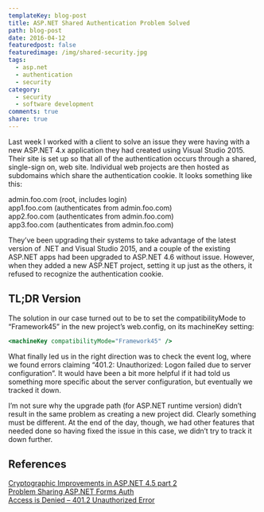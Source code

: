 ```yaml
---
templateKey: blog-post
title: ASP.NET Shared Authentication Problem Solved
path: blog-post
date: 2016-04-12
featuredpost: false
featuredimage: /img/shared-security.jpg
tags:
  - asp.net
  - authentication
  - security
category:
  - security
  - software development
comments: true
share: true
---
```

Last week I worked with a client to solve an issue they were having with a new ASP.NET 4.x application they had created using Visual Studio 2015. Their site is set up so that all of the authentication occurs through a shared, single-sign on, web site. Individual web projects are then hosted as subdomains which share the authentication cookie. It looks something like this:

admin.foo.com (root, includes login)\
app1.foo.com (authenticates from admin.foo.com)\
app2.foo.com (authenticates from admin.foo.com)\
app3.foo.com (authenticates from admin.foo.com)

They’ve been upgrading their systems to take advantage of the latest version of .NET and Visual Studio 2015, and a couple of the existing ASP.NET apps had been upgraded to ASP.NET 4.6 without issue. However, when they added a new ASP.NET project, setting it up just as the others, it refused to recognize the authentication cookie.

## TL;DR Version

The solution in our case turned out to be to set the compatibilityMode to “Framework45” in the new project’s web.config, on its machineKey setting:

```asp
<machineKey compatibilityMode="Framework45" />
```

What finally led us in the right direction was to check the event log, where we found errors claiming “401.2: Unauthorized: Logon failed due to server configuration”. It would have been a bit more helpful if it had told us something more specific about the server configuration, but eventually we tracked it down.

I’m not sure why the upgrade path (for ASP.NET runtime version) didn’t result in the same problem as creating a new project did. Clearly something must be different. At the end of the day, though, we had other features that needed done so having fixed the issue in this case, we didn’t try to track it down further.

## References

[Cryptographic Improvements in ASP.NET 4.5 part 2](https://blogs.msdn.microsoft.com/webdev/2012/10/23/cryptographic-improvements-in-asp-net-4-5-pt-2/)\
[Problem Sharing ASP.NET Forms Auth](https://essenceofcode.com/2013/03/14/problem-sharing-asp-net-forms-authentication-or-a-tale-of-two-cryptography-cores/)\
[Access is Denied – 401.2 Unauthorized Error](http://stackoverflow.com/questions/20802673/access-is-denied-401-2-unauthorized-error)